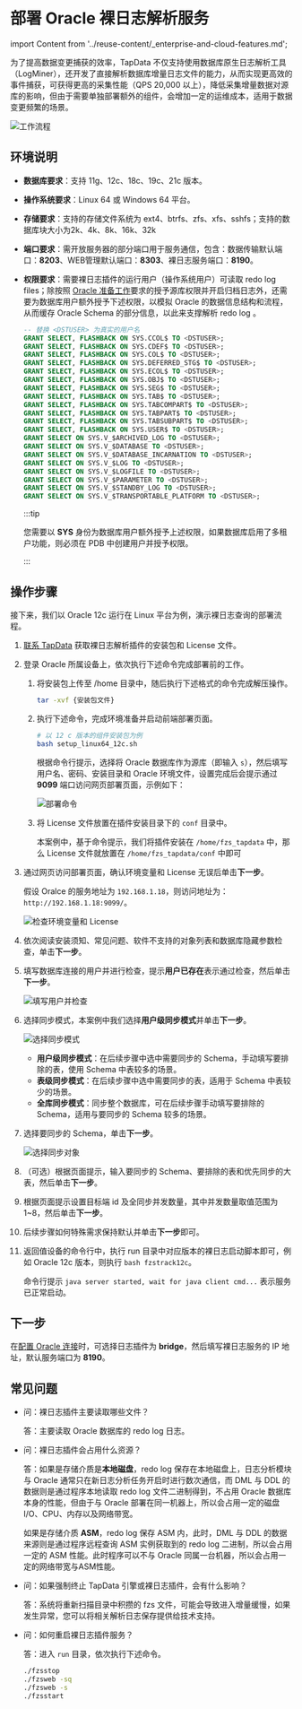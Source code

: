# 部署 Oracle 裸日志解析服务
import Content from '../reuse-content/_enterprise-and-cloud-features.md';

<Content />

为了提高数据变更捕获的效率，TapData 不仅支持使用数据库原生日志解析工具（LogMiner），还开发了直接解析数据库增量日志文件的能力，从而实现更高效的事件捕获，可获得更高的采集性能（QPS 20,000 以上），降低采集增量数据对源库的影响，但由于需要单独部署额外的组件，会增加一定的运维成本，适用于数据变更频繁的场景。

![工作流程](../images/raw_logs_workflow.png)

## 环境说明

* **数据库要求**：支持 11g、12c、18c、19c、21c 版本。
* **操作系统要求**：Linux 64 或 Windows 64 平台。
* **存储要求**：支持的存储文件系统为 ext4、btrfs、zfs、xfs、sshfs；支持的数据库块大小为2k、4k、8k、16k、32k
* **端口要求**：需开放服务器的部分端口用于服务通信，包含：数据传输默认端口：**8203**、WEB管理默认端口：**8303**、裸日志服务端口：**8190**。
* **权限要求**：需要裸日志插件的运行用户（操作系统用户）可读取 redo log files；除按照 [Oracle 准备工作](../../prerequisites/on-prem-databases/oracle#source)要求的授予源库权限并开启归档日志外，还需要为数据库用户额外授予下述权限，以模拟 Oracle 的数据信息结构和流程，从而缓存 Oracle Schema 的部分信息，以此来支撑解析 redo log 。
  
  ```sql
  -- 替换 <DSTUSER> 为真实的用户名
  GRANT SELECT, FLASHBACK ON SYS.CCOL$ TO <DSTUSER>;
  GRANT SELECT, FLASHBACK ON SYS.CDEF$ TO <DSTUSER>;
  GRANT SELECT, FLASHBACK ON SYS.COL$ TO <DSTUSER>;
  GRANT SELECT, FLASHBACK ON SYS.DEFERRED_STG$ TO <DSTUSER>;
  GRANT SELECT, FLASHBACK ON SYS.ECOL$ TO <DSTUSER>;
  GRANT SELECT, FLASHBACK ON SYS.OBJ$ TO <DSTUSER>;
  GRANT SELECT, FLASHBACK ON SYS.SEG$ TO <DSTUSER>;
  GRANT SELECT, FLASHBACK ON SYS.TAB$ TO <DSTUSER>;
  GRANT SELECT, FLASHBACK ON SYS.TABCOMPART$ TO <DSTUSER>;
  GRANT SELECT, FLASHBACK ON SYS.TABPART$ TO <DSTUSER>;
  GRANT SELECT, FLASHBACK ON SYS.TABSUBPART$ TO <DSTUSER>;
  GRANT SELECT, FLASHBACK ON SYS.USER$ TO <DSTUSER>;
  GRANT SELECT ON SYS.V_$ARCHIVED_LOG TO <DSTUSER>;
  GRANT SELECT ON SYS.V_$DATABASE TO <DSTUSER>;
  GRANT SELECT ON SYS.V_$DATABASE_INCARNATION TO <DSTUSER>;
  GRANT SELECT ON SYS.V_$LOG TO <DSTUSER>;
  GRANT SELECT ON SYS.V_$LOGFILE TO <DSTUSER>;
  GRANT SELECT ON SYS.V_$PARAMETER TO <DSTUSER>;
  GRANT SELECT ON SYS.V_$STANDBY_LOG TO <DSTUSER>;
  GRANT SELECT ON SYS.V_$TRANSPORTABLE_PLATFORM TO <DSTUSER>;
  ```
  
  :::tip
  
  您需要以 **SYS** 身份为数据库用户额外授予上述权限，如果数据库启用了多租户功能，则必须在 PDB 中创建用户并授予权限。
  
  :::

## 操作步骤

接下来，我们以 Oracle 12c 运行在 Linux 平台为例，演示裸日志查询的部署流程。

1. [联系 TapData](mailto:team@tapdata.io) 获取裸日志解析插件的安装包和 License 文件。

2. 登录 Oracle 所属设备上，依次执行下述命令完成部署前的工作。

   1. 将安装包上传至 /home 目录中，随后执行下述格式的命令完成解压操作。

      ```bash
      tar -xvf {安装包文件}
      ```

   2. 执行下述命令，完成环境准备并启动前端部署页面。

      ```bash
      # 以 12 c 版本的组件安装包为例
      bash setup_linux64_12c.sh
      ```

      根据命令行提示，选择将 Oracle 数据库作为源库（即输入 `s`），然后填写用户名、密码、安装目录和 Oracle 环境文件，设置完成后会提示通过 **9099** 端口访问网页部署页面，示例如下：

      ![部署命令](../images/deploy_fzs.png)

   3. 将 License 文件放置在插件安装目录下的 `conf` 目录中。

      本案例中，基于命令提示，我们将插件安装在 `/home/fzs_tapdata` 中，那么 License 文件就放置在 `/home/fzs_tapdata/conf` 中即可

3. 通过网页访问部署页面，确认环境变量和 License 无误后单击**下一步**。

      假设 Oralce 的服务地址为 `192.168.1.18`，则访问地址为：`http://192.168.1.18:9099/`。

      ![检查环境变量和 License](../images/check_env.png)

4. 依次阅读安装须知、常见问题、软件不支持的对象列表和数据库隐藏参数检查，单击**下一步**。


5. 填写数据库连接的用户并进行检查，提示**用户已存在**表示通过检查，然后单击**下一步**。

   ![填写用户并检查](../images/check_user.png)

6. 选择同步模式，本案例中我们选择**用户级同步模式**并单击**下一步**。

   ![选择同步模式](../images/select_sync_mode.png)

   * **用户级同步模式**：在后续步骤中选中需要同步的 Schema，手动填写要排除的表，使用 Schema 中表较多的场景。
   * **表级同步模式**：在后续步骤中选中需要同步的表，适用于 Schema 中表较少的场景。
   * **全库同步模式**：同步整个数据库，可在后续步骤手动填写要排除的 Schema，适用与要同步的 Schema 较多的场景。

7. 选择要同步的 Schema，单击**下一步**。

   ![选择同步对象](../images/select_schema.png)

8. （可选）根据页面提示，输入要同步的 Schema、要排除的表和优先同步的大表，然后单击**下一步**。

9. 根据页面提示设置目标端 id 及全同步并发数量，其中并发数量取值范围为 1~8，然后单击**下一步**。

10. 后续步骤如何特殊需求保持默认并单击**下一步**即可。

11. 返回值设备的命令行中，执行 run 目录中对应版本的裸日志启动脚本即可，例如 Oracle 12c 版本，则执行 `bash fzstrack12c`。

    命令行提示 `java server started, wait for java client cmd...` 表示服务已正常启动。



## 下一步

在[配置 Oracle 连接](../prerequisites/on-prem-databases/oracle.md)时，可选择日志插件为 **bridge**，然后填写裸日志服务的 IP 地址，默认服务端口为 **8190**。



## 常见问题

* 问：裸日志插件主要读取哪些文件？

  答：主要读取 Oracle 数据库的 redo log 日志。

* 问：裸日志插件会占用什么资源？

  答：如果是存储介质是**本地磁盘**，redo log 保存在本地磁盘上，日志分析模块与 Oracle 通常只在新日志分析任务开启时进行数次通信，而 DML 与 DDL 的数据则是通过程序本地读取 redo log 文件二进制得到，不占用 Oracle 数据库本身的性能，但由于与 Oracle 部署在同一机器上，所以会占用一定的磁盘 I/O、CPU、内存以及网络带宽。

  如果是存储介质 **ASM**，redo log 保存 ASM 内，此时，DML 与 DDL 的数据来源则是通过程序远程查询 ASM 实例获取到的 redo log  二进制，所以会占用一定的 ASM 性能。此时程序可以不与 Oracle 同属一台机器，所以会占用一定的网络带宽与ASM性能。

* 问：如果强制终止 TapData 引擎或裸日志插件，会有什么影响？

  答：系统将重新扫描目录中积攒的 fzs 文件，可能会导致进入增量缓慢，如果发生异常，您可以将相关解析日志保存提供给技术支持。

* 问：如何重启裸日志插件服务？

  答：进入 `run` 目录，依次执行下述命令。

  ```bash
  ./fzsstop
  ./fzsweb -sq
  ./fzsweb -s
  ./fzsstart
  ```

  